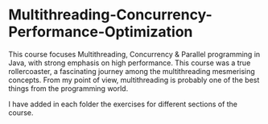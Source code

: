 # Multithreading-Concurrency-Performance-Optimization

This course focuses Multithreading, Concurrency & Parallel programming in Java, with strong emphasis on high performance.
This course was a true rollercoaster, a fascinating journey among the multithreading mesmerising concepts.
From my point of view, multithreading is probably one of the best things from the programming world.

I have added in each folder the exercises for different sections of the course.

